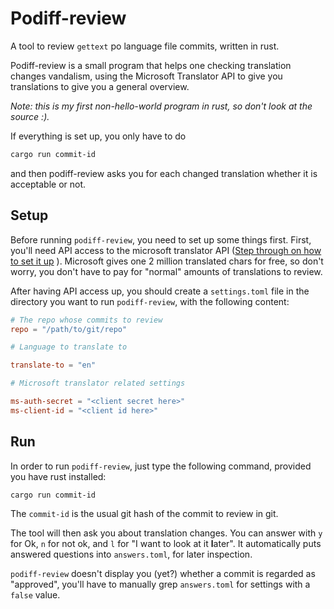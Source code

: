 # Podiff-review

A tool to review `gettext` po language file commits, written in rust.

Podiff-review is a small program that helps one checking translation changes vandalism, using the Microsoft Translator API to give you translations to give you a general overview.

*Note: this is my first non-hello-world program in rust, so don't look at the source :).*

If everything is set up, you only have to do
```bash
cargo run commit-id
```
and then podiff-review asks you for each changed translation whether it is acceptable or not.

## Setup

Before running `podiff-review`, you need to set up some things first.
First, you'll need API access to the microsoft translator API ([Step through on how to set it up](http://blogs.msdn.com/b/translation/p/gettingstarted1.aspx) ). Microsoft gives one 2 million translated chars for free, so don't worry, you don't have to pay for "normal" amounts of translations to review.

After having API access up, you should create a `settings.toml` file in the directory you want to run `podiff-review`, with the following content:

```toml
# The repo whose commits to review
repo = "/path/to/git/repo"

# Language to translate to

translate-to = "en"

# Microsoft translator related settings

ms-auth-secret = "<client secret here>"
ms-client-id = "<client id here>"

```

## Run

In order to run `podiff-review`, just type the following command, provided you have rust installed:

```bash
cargo run commit-id
```

The `commit-id` is the usual git hash of the commit to review in git.

The tool will then ask you about translation changes. You can answer with `y` for Ok, `n` for not ok, and `l` for "I want to look at it **l**ater". It automatically puts answered questions into `answers.toml`, for later inspection.

`podiff-review` doesn't display you (yet?) whether a commit is regarded as "approved", you'll have to manually grep `answers.toml` for settings with a `false` value.
